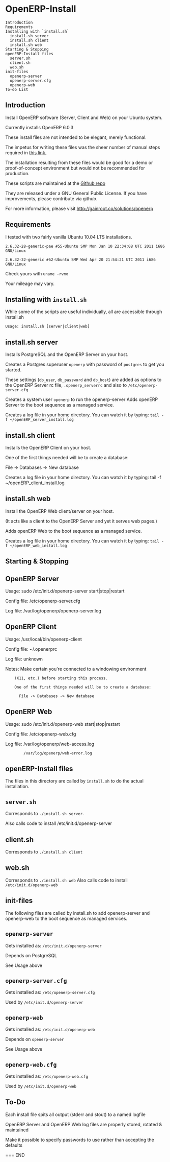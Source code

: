 OpenERP-Install
===============

	Introduction
	Requirements
	Installing with `install.sh`
	  install.sh server
	  install.sh client
	  install.sh web
	Starting & Stopping
	openERP-Install files
	  server.sh
	  client.sh
	  web.sh
	init-files
	  openerp-server
	  openerp-server.cfg
	  openerp-web
	To-do List

Introduction
------------
Install OpenERP software (Server, Client and Web) on your Ubuntu system.

Currently installs OpenERP 6.0.3

These install files are not intended to be elegant, merely functional.

The impetus for writing these files was the sheer number of manual steps
required in
[this link.](http://doc.openerp.com/v6.0/install/index.html#installation-link)

The installation resulting from these files would be good for a demo or
proof-of-concept environment but would not be recommended for production.

These scripts are maintained at the [Github repo](https://github.com/gainroot/OpenERP-Install)

They are released under a GNU General Public License. If you have improvements,
please contribute via github.

For more information, please visit http://gainroot.co/solutions/openerp

Requirements
------------
I tested with two fairly vanilla Ubuntu 10.04 LTS installations.

`2.6.32-28-generic-pae #55-Ubuntu SMP Mon Jan 10 22:34:08 UTC 2011 i686 GNU/Linux`

`2.6.32-32-generic #62-Ubuntu SMP Wed Apr 20 21:54:21 UTC 2011 i686 GNU/Linux`

Check yours with `uname -rvmo`

Your mileage may vary.


Installing with `install.sh`
----------------------------

While some of the scripts are useful individually, all are accessible through
install.sh

`Usage: install.sh [server|client|web]`

## install.sh server

Installs PostgreSQL and the OpenERP Server on your host.

Creates a Postgres superuser `openerp` with password of `postgres` to get you
started. 

These settings (`db_user`, `db_password` and `db_host`) are added as options
to the OpenERP Server rc file, `.openerp_serverrc` and also
to `/etc/openerp-server.cfg`

Creates a system user `openerp` to run the openerp-server
Adds openERP Server to the boot sequence as a managed service.

Creates a log file in your home directory. You can watch it by typing:
	`tail -f ~/openERP_server_install.log`

## install.sh client

Installs the OpenERP Client on your host.

One of the first things needed will be to create a database:

File -> Databases -> New database

Creates a log file in your home directory. You can watch it by typing:
	tail -f ~/openERP_client_install.log

## install.sh web


Install the OpenERP Web client/server on your host.

(It acts like a client to the OpenERP Server and yet it serves web pages.)

Adds openERP Web to the boot sequence as a managed service.

Creates a log file in your home directory. You can watch it by typing:
	`tail -f ~/openERP_web_install.log`

Starting & Stopping
-------------------

## OpenERP Server

Usage:		sudo /etc/init.d/openerp-server start|stop|restart

Config file:	/etc/openerp-server.cfg

Log file:	/var/log/openerp/openerp-server.log


## OpenERP Client

Usage:		/usr/local/bin/openerp-client

Config file:	~/.openerprc

Log file:	unknown

Notes:		Make certain you're connected to a windowing environment

		(X11, etc.) before starting this process.

		One of the first things needed will be to create a database:

		  File -> Databases -> New database

## OpenERP Web

Usage:		sudo /etc/init.d/openerp-web start|stop|restart

Config file:	/etc/openerp-web.cfg

Log file:	/var/log/openerp/web-access.log

    		/var/log/openerp/web-error.log

openERP-Install files
---------------------

The files in this directory are called by `install.sh` to do the actual
installation.

## `server.sh`

Corresponds to `./install.sh server`.

Also calls code to install /etc/init.d/openerp-server

## client.sh

Corresponds to `./install.sh client`

## web.sh

Corresponds to `./install.sh web`
Also calls code to install `/etc/init.d/openerp-web`


init-files
----------

The following files are called by install.sh to add openerp-server
and openerp-web to the boot sequence as managed services.

## `openerp-server`

Gets installed as: `/etc/init.d/openerp-server`

Depends on PostgreSQL

See Usage above

## `openerp-server.cfg`

Gets installed as: `/etc/openerp-server.cfg`

Used by `/etc/init.d/openerp-server`

## `openerp-web`

Gets installed as: `/etc/init.d/openerp-web`

Depends on `openerp-server`

See Usage above

## `openerp-web.cfg`

Gets installed as: `/etc/openerp-web.cfg`

Used by `/etc/init.d/openerp-web`


To-Do
-----

Each install file spits all output (stderr and stout) to a named logfile

OpenERP Server and OpenERP Web log files are properly stored, rotated & maintained

Make it possible to specify passwords to use rather than accepting the defaults

===
END
